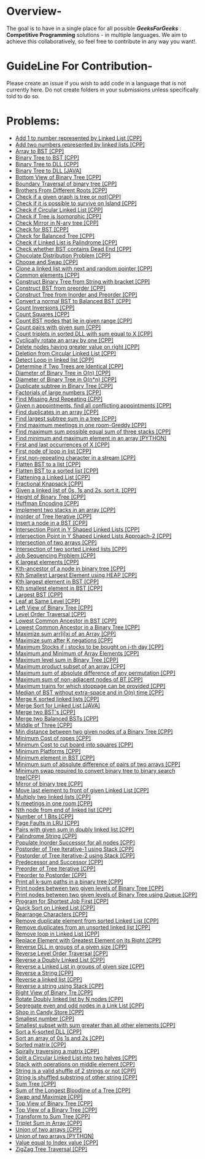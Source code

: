 # Overview-
The goal is to have in a single place for all possible ***GeeksForGeeks*** : **Competitive Programming** solutions - in multiple languages. We aim to achieve this collaboratively, so feel free to contribute in any way you want!.

# GuideLine For Contribution-
Please create an issue if you wish to add code in a language that is not currently here. Do not create folders in your submissions unless specifically told to do so.

# Problems:

- [Add 1 to number represented by Linked List [CPP]](Add_1_to_number_represented_by_linked_list.cpp)
- [Add two numbers represented by linked lists [CPP]](Add_two_numbers_represented_by_linked_lists.cpp)
- [Array to BST [CPP]](Array_to_BST.cpp)
- [Binary Tree to BST [CPP]](Binary_Tree_to_BST.cpp)
- [Binary Tree to DLL [CPP]](Binary_Tree_to_DLL.cpp)
- [Binary Tree to DLL [JAVA]](Binary_Tree_to_DLL.java)
- [Bottom View of Binary Tree [CPP]](Bottom_View_of_Binary_Tree.cpp)
- [Boundary Traversal of binary tree [CPP]](Boundary_Traversal_of_binary_tree.cpp)
- [Brothers From Different Roots [CPP]](Brothers_from_Different_Roots.cpp)
- [Check if a given graph is tree or not[CPP]](Check_if_a_given_graph_is_tree_or_not.cpp)
- [Check if it is possible to survive on Island [CPP]](Check_if_it_is_possible_to_survive_on_Island.cpp)
- [Check if Circular Linked List [CPP]](Check_If_Circular_Linked_List.cpp)
- [Check if Tree is Isomorphic [CPP]](Check_if_Tree_is_Isomorphic.cpp)
- [Check Mirror in N-ary tree [CPP]](Check_Mirror_in_N-ary_tree.cpp)
- [Check for BST [CPP]](Check_for_BST.cpp)
- [Check for Balanced Tree [CPP]](Check_for_Balanced_Tree.cpp)
- [Check if Linked List is Palindrome [CPP]](Check_if_Linked_List_is_Palindrome.cpp)
- [Check whether BST contains Dead End [CPP]](Check_whether_BST_contains_Dead_End.cpp)
- [Chocolate Distribution Problem [CPP]](Chocolate_Distribution_Problem.cpp)
- [Choose and Swap [CPP]](Choose_and_Swap.cpp)
- [Clone a linked list with next and random pointer [CPP]](Clone_a_linked_list_with_next_and_random_pointer.cpp)
- [Common elements [CPP]](Common_elements.cpp)
- [Construct Binary Tree from String with bracket [CPP]](Construct_Binary_Tree_from_String_with_bracket.cpp)
- [Construct BST from preorder [CPP]](Construct_BST_from_preorder.cpp)
- [Construct Tree from Inorder and Preorder [CPP]](Construct_Tree_from_Inorder&Preorder.cpp)
- [Convert a normal BST to Balanced BST [CPP]](Convert_normal_BST_to_Balanced_BST.cpp)
- [Count Inversions [CPP]](Count_Inversions.cpp)
- [Count Squares [CPP]](Count_Squares.cpp)
- [Count BST nodes that lie in given range [CPP]](Count_nodes_that_lie_in_given_range.cpp)
- [Count pairs with given sum [CPP]](Count_pairs_with_given_sum.cpp)
- [Count triplets in sorted DLL with sum equal to X [CPP]](Count_triplets_in_sorted_DLL_with_sum_equal_to_X.cpp)
- [Cyclically rotate an array by one [CPP]](Cyclically_rotate_an_array_by_one.cpp)
- [Delete nodes having greater value on right [CPP]](Delete_nodes_having_greater_value_on_right.cpp)
- [Deletion from Circular Linked List [CPP]](Deletion_from_Circular_Linked_List.cpp)
- [Detect Loop in linked list [CPP]](Detect_Loop_in_linked_list.cpp)
- [Determine if Two Trees are Identical [CPP]](Determine_if_Two_Trees_are_Identical.cpp)
- [Diameter of Binary Tree in O(n) [CPP]](Diameter_of_Binary_Tree_in_O-n.cpp)
- [Diameter of Binary Tree in O(n*n) [CPP]](Diameter_of_Binary_Tree_in_O-nxn.cpp)
- [Duplicate subtree in Binary Tree [CPP]](Duplicate_subtree_in_Binary_Tree.cpp) 
- [Factorials of large numbers [CPP]](Factorials_of_large_numbers.cpp)
- [Find Missing And Repeating [CPP]](Find_Missing_And_Repeating.cpp)
- [Given n appointments, find all conflicting appointments [CPP]](Find_all_conflicting_appointments_out_of_N.cpp)
- [Find duplicates in an array [CPP]](Find_duplicates_in_an_array.cpp)
- [Find largest subtree sum in a tree [CPP]](Find_largest_subtree_sum_in_a_tree.cpp)
- [Find maximum meetings in one room-Greddy [CPP]](Find_maximum_meetings_in_one_room-Greddy.cpp)
- [Find maximum sum possible equal sum of three stacks [CPP]](Find_maximum_sum_possible_equal_sum_of_three_stacks.cpp)
- [Find minimum and maximum element in an array [PYTHON]](Find_minimum_and_maximum_element_in_an_array.py)
- [First and last occurrences of X [CPP]](First_and_last_occurrences_of_X.cpp)
- [First node of loop in list [CPP]](First_node_of_loop_in_list.cpp)
- [First non-repeating character in a stream [CPP]](First_non-repeating_character_in_a_stream.cpp)
- [Flatten BST to a list [CPP]](Flatten_BST_to_list.cpp)
- [Flatten BST to a sorted list [CPP]](Flatten_BST_to_sorted_list.cpp)
- [Flattening a Linked List [CPP]](Flattening_a_Linked_List.cpp)
- [Fractional Knapsack [CPP]](Fractional_Knapsack.cpp)
- [Given a linked list of 0s, 1s and 2s, sort it. [CPP]](Given_a_linked_list_of_0s_1s_and_2s-sort_it.cpp)
- [Height of Binary Tree [CPP]](Height_of_Binary_Tree.cpp) 
- [Huffman Encoding [CPP]](Huffman_Encoding.cpp)
- [Implement two stacks in an array [CPP]](Implement_two_stacks_in_an_array.cpp)
- [Inorder of Tree Iterative [CPP]](Inorder_of_Tree_Iterative.cpp)
- [Insert a node in a BST [CPP]](Insert_a_node_in_a_BST.cpp)
- [Intersection Point in Y Shaped Linked Lists [CPP]](Intersection_Point_in_Y_Shaped_Linked_Lists.cpp)
- [Intersection Point in Y Shaped Linked Lists Approach-2 [CPP]](Intersection_Point_in_Y_Shaped_Linked_Lists_Approach-2.cpp)
- [Intersection of two arrays [CPP]](Intersection_of_two_arrays.cpp)
- [Intersection of two sorted Linked lists [CPP]](Intersection_of_two_sorted_Linked_lists.cpp) 
- [Job Sequencing Problem [CPP]](Job_Sequencing_Problem.cpp)
- [K largest elements [CPP]](K_largest_elements.cpp)
- [Kth-ancestor of a node in binary tree [CPP]](Kth-ancestor_of_a_node_in_binary_tree.cpp)
- [Kth Smallest Largest Element using HEAP [CPP]](Kth_Smallest-Largest_Element_HEAP.cpp)
- [Kth largest element in BST [CPP]](Kth_largest_element_in_BST.cpp)
- [Kth smallest element in BST [CPP]](Kth_smallest_element_in_BST.cpp)
- [Largest BST [CPP]](Largest_BST.cpp)
- [Leaf at Same Level [CPP]](Leaf_at_Same_Level.cpp)
- [Left View of Binary Tree [CPP]](Left_View_of_Binary_Tree.cpp)
- [Level Order Traversal [CPP]](Level_Order_Traversal.cpp)
- [Lowest Common Ancestor in BST [CPP]](Lowest_Common_Ancestor_in_BST.cpp)
- [Lowest Common Ancestor in a Binary Tree [CPP]](Lowest_Common_Ancestor_in_a_Binary_Tree.cpp)
- [Maximize sum arr[i]xi of an Array [CPP]](Maximize_sum-[arr[i]*i]_of_an_Array.cpp)
- [Maximize sum after K negations [CPP]](Maximize_sum_after_K-negations.cpp)
- [Maximum Stocks if i stocks to be bought on i-th day [CPP]](Maximum_Stocks_if_i_stocks_bought_on_i-th_day.cpp)
- [Maximum and Minimum of Array Elements [CPP]](Maximum_and_Minimum_of_Array_Elements.cpp)
- [Maximum level sum in Binary Tree [CPP]](Maximum_level_sum_in_Binary_Tree.cpp)
- [Maximum product subset of an array [CPP]](Maximum_product_subset_of_an_array.cpp)
- [Maximum sum of absolute difference of any permutation [CPP]](Maximum_sum_of_absolute_difference_of_any_permutation.cpp)
- [Maximum sum of non-adjacent nodes of BT [CPP]](Maximum_sum_of_non-adjacent_nodes_of_BT.cpp)
- [Maximum trains for which stoppage can be provided [CPP]](Maximum_trains_for_which_stoppage_can_be_provided.cpp)
- [Median of BST without extra-space and in O(n) time [CPP]](Median_of_BST_without_extra-space.cpp)
- [Merge K sorted linked lists [CPP]](Merge_K-sorted_linked_lists.cpp)
- [Merge Sort for Linked List [JAVA]](Merge_Sort_for_Linked_List.java)
- [Merge two BST's [CPP]](Merge_two_BST.cpp)
- [Merge two Balanced BSTs [CPP]](Merge_two_balanced_BSTs.cpp)
- [Middle of Three [CPP]](Middle_of_Three.cpp)
- [Min distance between two given nodes of a Binary Tree [CPP]](Min_distance_between_two_given_nodes_of_a_Binary_Tree.cpp)
- [Minimum Cost of ropes [CPP]](Minimum_Cost_of_ropes.cpp)
- [Minimum Cost to cut board into squares [CPP]](Minimum_Cost_to_cut_board_into_squares.cpp)
- [Minimum Platforms [CPP]](Minimum_Platforms.cpp)
- [Minimum element in BST [CPP]](Minimum_element_in_BST.cpp)
- [Minimum sum of absolute difference of pairs of two arrays [CPP]](Minimum_sum_of_absolute_difference_of_pairs_of_two_arrays.cpp)
- [Minimum swap required to convert binary tree to binary search tree[CPP]](Minimum_swap_required_to_convert_binary_tree_to_binary_search_tree.cpp)
- [Mirror of binary tree [CPP]](Mirror_of_binary_tree.cpp)
- [Move last element to front of given Linked List [CPP]](Move_last_element_to_front_of_given_Linked_List.cpp)
- [Multiply two linked lists [CPP]](Multiply_two_linked_lists.cpp)
- [N meetings in one room [CPP]](N-meetings_in_one_room.cpp)
- [Nth node from end of linked list [CPP]](Nth_node_from_end_of_linked_list.cpp)
- [Number of 1 Bits [CPP]](Number_of_1_Bits.cpp)
- [Page Faults in LRU [CPP]](Page_Faults_in_LRU.cpp)
- [Pairs with given sum in doubly linked list [CPP]](Pairs_with_given_sum_in_doubly_linked_list.cpp)
- [Palindrome String [CPP]](Palindrome_String.cpp)
- [Populate Inorder Successor for all nodes [CPP]](Populate_Inorder_Successor_for_all_nodes.cpp)
- [Postorder of Tree Iterative-1 using Stack [CPP]](Postorder_of_Tree_Iterative-1_Stack.cpp)
- [Postorder of Tree Iterative-2 using Stack [CPP]](Postorder_of_Tree_Iterative-2_Stack.cpp)
- [Predecessor and Successor [CPP]](Predecessor_and_Successor.cpp)
- [Preorder of Tree Iterative [CPP]](Preorder_of_Tree_Iterative.cpp)
- [Preorder to Postorder [CPP]](Preorder_to_Postorder.cpp)
- [Print all k-sum paths in a binary tree [CPP]](Print_all_k-sum_paths_in_a_binary_tree.cpp)
- [Print nodes between two given levels of Binary Tree [CPP]](Print_nodes_between_two_given_levels_of_Binary_Tree.cpp)
- [Print nodes between two given levels of Binary Tree using Queue [CPP]](Print_nodes_between_two_given_levels_of_Binary_Tree_using_Queue.cpp)
- [Program for Shortest Job First [CPP]](Program_for_Shortest_Job_First.cpp)
- [Quick Sort on Linked List [CPP]](Quick_Sort_on_Linked_List.cpp)
- [Rearrange Characters [CPP]](Rearrange_characters.cpp)
- [Remove duplicate element from sorted Linked List [CPP]](Remove_duplicate_element_from_sorted_Linked_List.cpp)
- [Remove duplicates from an unsorted linked list [CPP]](Remove_duplicates_from_an_unsorted_linked_list.cpp)
- [Remove loop in Linked List [CPP]](Remove_loop_in_Linked_List.cpp)
- [Replace Element with Greatest Element on its Right [CPP]](Replace_Element_with_Greatest_Element_on_its_Right.cpp)
- [Reverse DLL in groups of a given size [CPP]](Reverse_DLL_in_groups_of_given_size.cpp)
- [Reverse Level Order Traversal [CPP]](Reverse_Level_Order_Traversal.cpp)
- [Reverse a Doubly Linked List [CPP]](Reverse_a_Doubly_Linked_List.cpp)
- [Reverse a Linked List in groups of given size [CPP]](Reverse_a_Linked_List_in_groups_of_given_size.cpp)
- [Reverse a String [CPP]](Reverse_a_String.cpp)
- [Reverse a linked list [CPP]](Reverse_a_linked_list.cpp) 
- [Reverse a string using Stack [CPP]](Reverse_a_string_using_Stack.cpp)
- [Right View of Binary Tre [CPP]](Right_View_of_Binary_Tre.cpp)
- [Rotate Doubly linked list by N nodes [CPP]](Rotate_Doubly_linked_list_by_N_nodes.cpp)
- [Segregate even and odd nodes in a Link List [CPP]](Segregate_even_and_odd_nodes_in_a_Link_List.cpp)
- [Shop in Candy Store [CPP]](Shop_in_Candy_Store.cpp)
- [Smallest number [CPP]](Smallest_number.cpp)
- [Smallest subset with sum greater than all other elements [CPP]](Smallest_subset_with_sum_greater_than_all_other_elements.cpp)
- [Sort a K-sorted DLL [CPP]](Sort_a_K-sorted_DLL.cpp)
- [Sort an array of 0s 1s and 2s [CPP]](Sort_an_array_of_0s_1s_and_2s.cpp)
- [Sorted matrix [CPP]](Sorted_matrix.cpp)
- [Spirally traversing a matrix [CPP]](Spirally_traversing_a_matrix.cpp)
- [Split a Circular Linked List into two halves [CPP]](Split_a_Circular_Linked_List_into_two_halves.cpp)
- [Stack with operations on middle element [CPP]](Stack_with_operations_on_middle_element.cpp)
- [String is a valid shuffle of 2 strings or not [CPP]](String_is_a_valid_shuffle_of_2_strings_or_not.cpp)
- [String is shuffled substring of other string [CPP]](String_is_shuffled_substring_of_other_string.cpp)
- [Sum Tree [CPP]](Sum_Tree.cpp)
- [Sum of the Longest Bloodline of a Tree [CPP]](Sum_of_the_Longest_Bloodline_of_a_Tree.cpp)
- [Swap and Maximize [CPP]](Swap_and_Maximize.cpp)
- [Top View of Binary Tree [CPP]](Top_View_of_Binary_Tree.cpp)
- [Top View of a Binary Tree [CPP]](Top_View_of_a_Binary_Tree.cpp)
- [Transform to Sum Tree [CPP]](Transform_to_Sum_Tree.cpp)
- [Triplet Sum in Array [CPP]](Triplet_Sum_in_Array.cpp)
- [Union of two arrays [CPP]](Union_of_two_arrays.cpp)
- [Union of two arrays [PYTHON]](Union_of_two_arrays.py)
- [Value equal to Index value [CPP]](Value_equal_to_Index_value.cpp)
- [ZigZag Tree Traversal [CPP]](ZigZag_Tree_Traversal.cpp) 









